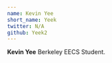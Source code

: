 ```yaml
---
name: Kevin Yee
short_name: Yeek
twitter: N/A
github: Yeek2
---
```


**Kevin Yee** Berkeley EECS Student.
